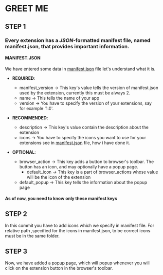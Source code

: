 # GREET ME


 ## STEP 1

 ### Every extension has a *JSON*-formatted manifest file, named manifest.json, that provides important information.


 #### MANIFEST.JSON
 
 We have entered some data in [manifest.json](manifest.json) file let's understand what it is.
  - **REQUIRED**:
    - manifest_version -> This key's value tells the version of manifest.json used by the extension, currently this must be always 2.
    - name -> This tells the name of your app
    - version -> You have to specify the version of your extensions, say for example '1.0'.
 
  - **RECOMMENDED**:
    - description -> This key's value contain the description about the extension
    - icons -> You have to specify the icons you want to use for your extensions see in [manifest.json](manifest.json) file, how i have done it.	
 
  - **OPTIONAL**:
    - browser_action -> This key adds a button to browser's toolbar. The button has an icon, and may optionally have a popup page.
      - default_icon -> This key is a part of browser_actions whose value will be the icon of the extension
     - default_popup -> This key tells the information about the popup page
 #### As of now, you need to know only these manifest keys  


 ## STEP 2 
In this commit you have to add icons which we specify in manifest file. For relative path ,specified for the icons in manifest.json, to be correct icons must be in the same folder.

 ## STEP 3
Now, we have added a [popup page](popup.html), which will popup whenever you will click on the extension button in the browser's toolbar.

  
